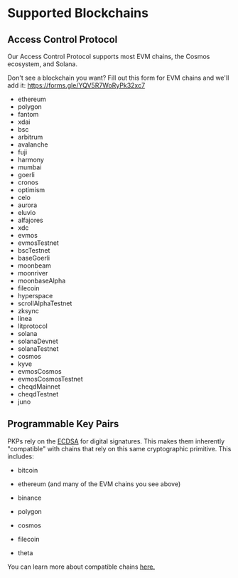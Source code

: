 # Supported Blockchains

## Access Control Protocol

 Our Access Control Protocol supports most EVM chains, the Cosmos ecosystem, and Solana.

Don't see a blockchain you want?  Fill out this form for EVM chains and we'll add it: https://forms.gle/YQV5R7WoRyPk32xc7

- ethereum
- polygon
- fantom
- xdai
- bsc
- arbitrum
- avalanche
- fuji
- harmony
- mumbai
- goerli
- cronos
- optimism
- celo
- aurora
- eluvio
- alfajores
- xdc
- evmos
- evmosTestnet
- bscTestnet
- baseGoerli
- moonbeam
- moonriver
- moonbaseAlpha
- filecoin
- hyperspace
- scrollAlphaTestnet
- zksync
- linea
- litprotocol
- solana
- solanaDevnet
- solanaTestnet
- cosmos
- kyve
- evmosCosmos
- evmosCosmosTestnet
- cheqdMainnet
- cheqdTestnet
- juno


## Programmable Key Pairs

 PKPs rely on the [ECDSA](https://blog.cloudflare.com/ecdsa-the-digital-signature-algorithm-of-a-better-internet/) for digital signatures. This makes them inherently "compatible" with chains that rely on this same cryptographic primitive. This includes:

- bitcoin

- ethereum (and many of the EVM chains you see above)

- binance

- polygon

- cosmos

- filecoin

- theta

You can learn more about compatible chains [here.](http://ethanfast.com/top-crypto.html)
 